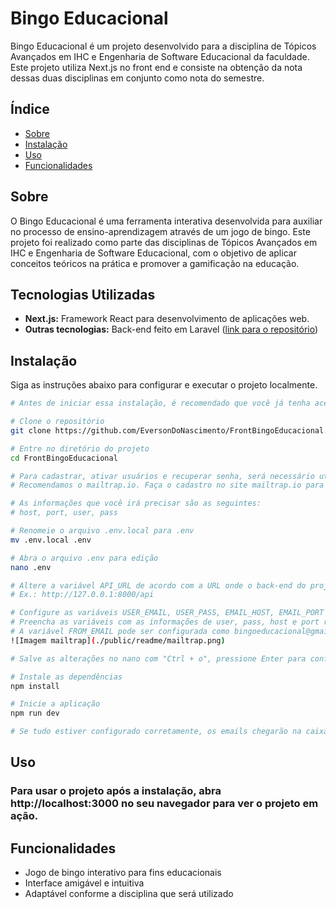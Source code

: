 # Bingo Educacional

Bingo Educacional é um projeto desenvolvido para a disciplina de Tópicos Avançados em IHC e Engenharia de Software Educacional da faculdade. Este projeto utiliza Next.js no front end e consiste na obtenção da nota dessas duas disciplinas em conjunto como nota do semestre.

## Índice

- [Sobre](#sobre)
- [Instalação](#instalação)
- [Uso](#uso)
- [Funcionalidades](#funcionalidades)

## Sobre

O Bingo Educacional é uma ferramenta interativa desenvolvida para auxiliar no processo de ensino-aprendizagem através de um jogo de bingo. Este projeto foi realizado como parte das disciplinas de Tópicos Avançados em IHC e Engenharia de Software Educacional, com o objetivo de aplicar conceitos teóricos na prática e promover a gamificação na educação.

## Tecnologias Utilizadas

- **Next.js:** Framework React para desenvolvimento de aplicações web.
- **Outras tecnologias:** Back-end feito em Laravel ([link para o repositório](https://github.com/Gustavo-Henrique-Lima/BingoEducacional))

## Instalação

Siga as instruções abaixo para configurar e executar o projeto localmente.

```bash
# Antes de iniciar essa instalação, é recomendado que você já tenha acessado e seguido o tutorial de instalação do back-end do projeto

# Clone o repositório
git clone https://github.com/EversonDoNascimento/FrontBingoEducacional.git

# Entre no diretório do projeto
cd FrontBingoEducacional

# Para cadastrar, ativar usuários e recuperar senha, será necessário utilizar um simulador de servidor SMTP.
# Recomendamos o mailtrap.io. Faça o cadastro no site mailtrap.io para obter suas credenciais SMTP.

# As informações que você irá precisar são as seguintes:
# host, port, user, pass

# Renomeie o arquivo .env.local para .env
mv .env.local .env

# Abra o arquivo .env para edição
nano .env

# Altere a variável API_URL de acordo com a URL onde o back-end do projeto está rodando
# Ex.: http://127.0.0.1:8000/api

# Configure as variáveis USER_EMAIL, USER_PASS, EMAIL_HOST, EMAIL_PORT com as informações do seu servidor SMTP do mailtrap.io.
# Preencha as variáveis com as informações de user, pass, host e port respectivamente.
# A variável FROM_EMAIL pode ser configurada como bingoeducacional@gmail.com
![Imagem mailtrap](./public/readme/mailtrap.png)

# Salve as alterações no nano com "Ctrl + o", pressione Enter para confirmar e saia do editor com "Ctrl + x".

# Instale as dependências
npm install

# Inicie a aplicação
npm run dev

# Se tudo estiver configurado corretamente, os emails chegarão na caixa de emails do mailtrap.io.
```

## Uso

### Para usar o projeto após a instalação, abra http://localhost:3000 no seu navegador para ver o projeto em ação.

## Funcionalidades

- Jogo de bingo interativo para fins educacionais
- Interface amigável e intuitiva
- Adaptável conforme a disciplina que será utilizado
